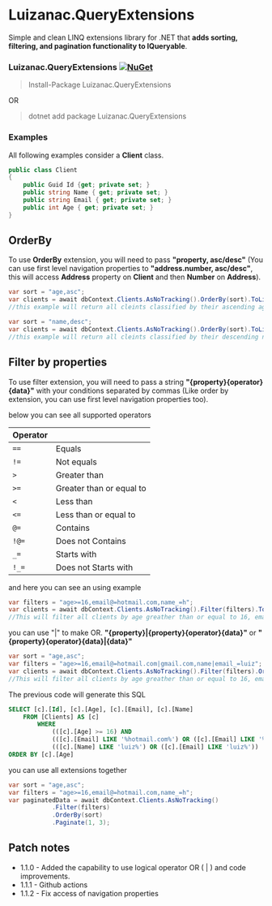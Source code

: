 # Luizanac.QueryExtensions
Simple and clean LINQ extensions library for .NET that **adds sorting, filtering, and pagination functionality to IQueryable**.

### Luizanac.QueryExtensions [![NuGet](https://img.shields.io/nuget/v/Luizanac.QueryExtensions.svg)](https://www.nuget.org/packages/Luizanac.QueryExtensions)

> Install-Package Luizanac.QueryExtensions

OR

> dotnet add package Luizanac.QueryExtensions

### Examples

All following examples consider a **Client** class.

```C#
public class Client
{
    public Guid Id {get; private set; }
    public string Name { get; private set; }
    public string Email { get; private set; }
    public int Age { get; private set; }
}
```

## OrderBy

To use **OrderBy** extension, you will need to pass **"property, asc/desc"** (You can use first level navigation properties to **"address.number, asc/desc"**, this will access **Address** property on **Client** and then **Number** on **Address**).

```C#
var sort = "age,asc";
var clients = await dbContext.Clients.AsNoTracking().OrderBy(sort).ToListAsync();
//this example will return all cleints classified by their ascending age
```
```C#
var sort = "name,desc";
var clients = await dbContext.Clients.AsNoTracking().OrderBy(sort).ToListAsync();
//this example will return all cleints classified by their descending name
```

## Filter by properties

To use filter extension, you will need to pass a string **"{property}{operator}{data}"** with your conditions separated by commas (Like order by extension, you can use first level navigation properties too).

below you can see all supported operators

| Operator   |                          |
|------------|--------------------------|
| `==`       | Equals                   |
| `!=`       | Not equals               |
| `>`        | Greater than             |
| `>=`       | Greater than or equal to |
| `<`        | Less than                |
| `<=`       | Less than or equal to    |
| `@=`       | Contains                 |
| `!@=`      | Does not Contains        |
| `_=`       | Starts with              |
| `!_=`      | Does not Starts with     |

and here you can see an using example

```C#
var filters = "age>=16,email@=hotmail.com,name_=h";
var clients = await dbContext.Clients.AsNoTracking().Filter(filters).ToListAsync();
//This will filter all clients by age greather than or equal to 16, email contains hotmail.com and name starts with h.
```

you can use "|" to make OR. **"{property}|{property}{operator}{data}"** or **"{property}{operator}{data}|{data}"**

```C#
var sort = "age,asc";
var filters = "age>=16,email@=hotmail.com|gmail.com,name|email_=luiz";
var clients = await dbContext.Clients.AsNoTracking().Filter(filters).OrderBy(sort).ToListAsync();
//This will filter all clients by age greather than or equal to 16, email contains hotmail.com and name starts with h.
```

The previous code will generate this SQL

```SQL
SELECT [c].[Id], [c].[Age], [c].[Email], [c].[Name]
    FROM [Clients] AS [c]
        WHERE 
            (([c].[Age] >= 16) AND 
            (([c].[Email] LIKE '%hotmail.com%') OR ([c].[Email] LIKE '%gmail.com%'))) AND 
            (([c].[Name] LIKE 'luiz%') OR ([c].[Email] LIKE 'luiz%'))
ORDER BY [c].[Age]
```

you can use all extensions together

```C#
var sort = "age,asc";
var filters = "age>=16,email@=hotmail.com,name_=h";
var paginatedData = await dbContext.Clients.AsNoTracking()
            .Filter(filters)
            .OrderBy(sort)
            .Paginate(1, 3);
```

## Patch notes

* 1.1.0 - Added the capability to use logical operator OR ( | ) and code improvements.
* 1.1.1 - Github actions
* 1.1.2 - Fix access of navigation properties
